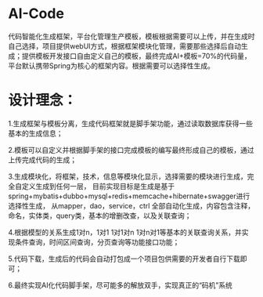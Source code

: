 # AI-Code
代码智能化生成框架，平台化管理生产模板，模板根据需要可以上传，并在生成时自己选择，项目提供webUI方式，根据框架模块化管理，需要那些选择后自动生成；提供模板开发接口自由定义自己的模板，最终完成AI+模板=70%的代码量，平台默认携带Spring为核心的框架内容。根据需要可以选择性生成。

# 设计理念：

1.生成框架与模板分离，生成代码框架就是脚手架功能，通过读取数据库获得一些基本的生成信息；

2.模板可以自定义并根据脚手架的接口完成模板的编写最终形成自己的模板，通过上传完成代码的生成；

3.生成模块化，将框架，技术，信息等模块化显示，选择需要的模块进行生成，完全自定义生成到任何一层，
  目前实现目标是生成是基于<span style="font-size:14px;font-color:red;">spring+mybatis+dubbo+mysql+redis+memcache+hibernate+swagger</span>进行选择性生成，
  从mapper，dao，service，ctrl 全部自动化生成，内容包含注释，命名，实体类，query类，基本的增删改查，以及关联查询；

4.根据模型的关系生成1对n，1对1 1对1对n 1对n对1等基本的关联查询关系，并实现条件查询，时间区间查询，分页查询等功能接口功能；

5.代码下载，生成后的代码会自动打包成一个项目包供需要的开发者自行下载即可；

6.最终实现AI化代码脚手架，尽可能多的解放双手，实现真正的“码机”系统